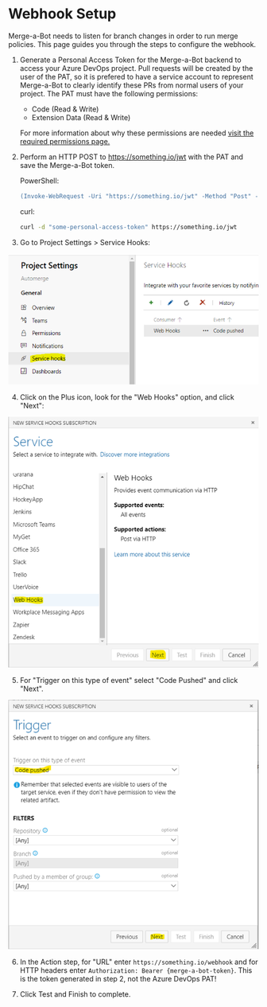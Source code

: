 # Webhook Setup

Merge-a-Bot needs to listen for branch changes in order to run merge policies. This page guides you through the steps to configure the webhook.

1. Generate a Personal Access Token for the Merge-a-Bot backend to access your Azure DevOps project. Pull requests will be created by the user of the PAT, so it is prefered to have a service account to represent Merge-a-Bot to clearly identify these PRs from normal users of your project. The PAT must have the following permissions: 

   - Code (Read & Write)
   - Extension Data (Read & Write)

    For more information about why these permissions are needed [visit the required permissions page.](.)

2. Perform an HTTP POST to https://something.io/jwt with the PAT and save the Merge-a-Bot token.

    PowerShell:

    ```ps
    (Invoke-WebRequest -Uri "https://something.io/jwt" -Method "Post" -Body "some-personal-access-token").RawContent
    ```

    curl:

    ```bash
    curl -d "some-personal-access-token" https://something.io/jwt
    ```

3. Go to Project Settings > Service Hooks:

![service hooks](images/service-hooks.png?raw=true)

4. Click on the Plus icon, look for the "Web Hooks" option, and click "Next":

![new hook](images/new-hook.png?raw=true)

5. For "Trigger on this type of event" select "Code Pushed" and click "Next".

![hook trigger](images/hook-trigger.png?raw=true)

6. In the Action step, for "URL" enter `https://something.io/webhook` and for HTTP headers enter `Authorization: Bearer {merge-a-bot-token}`. This is the token generated in step 2, not the Azure DevOps PAT!

7. Click Test and Finish to complete.